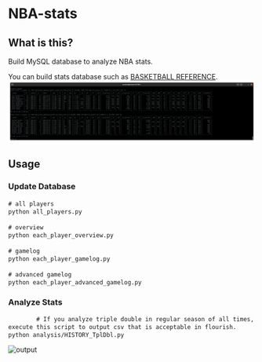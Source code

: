 # NBA-stats

## What is this?
Build MySQL database to analyze NBA stats.

You can build stats database such as [BASKETBALL REFERENCE](https://www.basketball-reference.com/players/j/jokicni01/gamelog/2021).
![MySQL](./images/stats_info.png)

## Usage
### Update Database
```
# all players 
python all_players.py

# overview
python each_player_overview.py

# gamelog
python each_player_gamelog.py

# advanced gamelog
python each_player_advanced_gamelog.py
```

### Analyze Stats
```
		# If you analyze triple double in regular season of all times, execute this script to output csv that is acceptable in flourish.
python analysis/HISTORY_TplDbl.py
```
![output](./images/HISTORY_TplDbl.gif)
